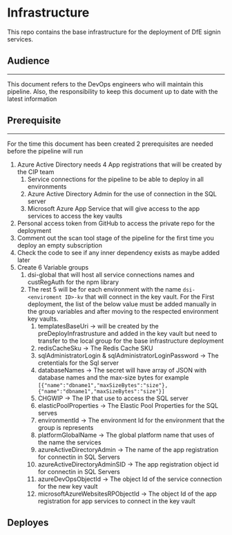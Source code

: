 # Infrastructure

This repo contains the base infrastructure for the deployment of DfE signin services.

## Audience
---
This document refers to the DevOps engineers who will maintain this pipeline. Also, the responsibility to keep this document up to date with the latest information

## Prerequisite
---
For the time this document has been created 2 prerequisites are needed before the pipeline will run

1. Azure Active Directory needs 4 App registrations that will be created by the CIP team
   1. Service connections for the pipeline to be able to deploy in all environments
   2. Azure Active Directory Admin for the use of connection in the SQL server
   3. Microsoft Azure App Service that will give access to the app services to access the key vaults
2. Personal access token from GitHub to access the private repo for the deployment 
3. Comment out the scan tool stage of the pipeline for the first time you deploy an empty subscription
4. Check the code to see if any inner dependency exists as maybe added later
5. Create 6 Variable groups
   1. dsi-global that will host all service connections names and custRegAuth for the npm library
   2. The rest 5 will be for each environment with the name `dsi-<enviroment ID>-kv` that will connect in the key vault. For the First deployment, the list of the below value must be added manually in the group variables and after moving to the respected environment key vaults.
      1. templatesBaseUri -> will be created by the preDeployInfrastrusture and added in the key vault but need to transfer to the local group for the base infrastructure deployment
      2. redisCacheSku -> The Redis Cache SKU 
      3. sqlAdministratorLogin & sqlAdministratorLoginPassword -> The cretentials for the Sql server 
      4. databaseNames -> The secret will have array of JSON with database names and the max-size bytes for example `[{"name":"dbname1","maxSizeBytes":"size"},{"name":"dbname1","maxSizeBytes":"size"}]`
      5. CHGWIP -> The IP that use to access the SQL server
      6. elasticPoolProperties -> The Elastic Pool Properties for the SQL serves
      7. environmentId -> The environment Id for the environment that the group is represents
      8. platformGlobalName -> The global platform name that uses of the name the services
      9. azureActiveDirectoryAdmin -> The name of the app registration for connectin in SQL Servers
      10. azureActiveDirectoryAdminSID -> The app registration object id for connectin in SQL Servers
      11. azureDevOpsObjectId -> The object Id of the service connection for the new key vault
      12. microsoftAzureWebsitesRPObjectId -> The object Id of the app registration for app services to connect in the key vault

## Deployes 